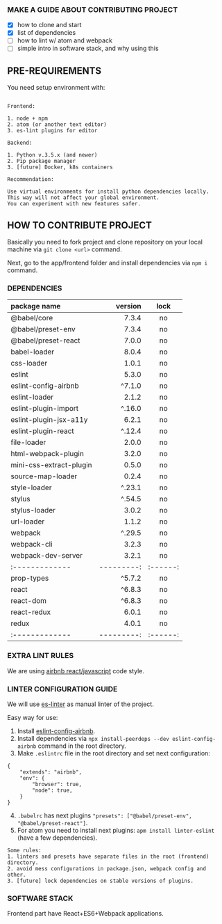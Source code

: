### MAKE A GUIDE ABOUT CONTRIBUTING PROJECT

- [x] how to clone and start
- [x] list of dependencies
- [ ] how to lint w/ atom and webpack
- [ ] simple intro in software stack, and why using this

## PRE-REQUIREMENTS

You need setup environment with:

```

Frontend:

1. node + npm
2. atom (or another text editor)
3. es-lint plugins for editor

Backend:

1. Python v.3.5.x (and newer)
2. Pip package manager
3. [future] Docker, k8s containers

Recommendation:

Use virtual environments for install python dependencies locally.
This way will not affect your global environment.
You can experiment with new features safer.

```

## HOW TO CONTRIBUTE PROJECT

Basically you need to fork project and clone repository on your local machine via `git clone <url>` command.

Next, go to the app/frontend folder and install dependencies via `npm i` command.

### DEPENDENCIES

| package name | version | lock |
|:-------------|---------:|:------:|
| @babel/core  |7.3.4|no|
| @babel/preset-env  |7.3.4|no|
| @babel/preset-react  |7.0.0|no|
| babel-loader  |8.0.4|no|
| css-loader  |1.0.1|no|
| eslint  |5.3.0|no|
| eslint-config-airbnb  |^7.1.0|no|
| eslint-loader  |2.1.2|no|
| eslint-plugin-import  |^.16.0|no|
| eslint-plugin-jsx-a11y  |6.2.1|no|
| eslint-plugin-react  |^.12.4|no|
| file-loader  |2.0.0|no|
| html-webpack-plugin  |3.2.0|no|
| mini-css-extract-plugin  |0.5.0|no|
| source-map-loader  |0.2.4|no|
| style-loader  |^.23.1|no|
| stylus  |^.54.5|no|
| stylus-loader  |3.0.2|no|
| url-loader  |1.1.2|no|
| webpack  |^.29.5|no|
| webpack-cli  |3.2.3|no|
| webpack-dev-server  |3.2.1|no|
|:-------------|---------:|:------:|
| prop-types  |^5.7.2|no|
| react  |^6.8.3|no|
| react-dom  |^6.8.3|no|
| react-redux  |6.0.1|no|
| redux  |4.0.1|no|
|:-------------|---------:|:------:|


### EXTRA LINT RULES

We are using [airbnb react/javascript](https://github.com/airbnb/javascript/tree/master/react) code style.

### LINTER CONFIGURATION GUIDE

We will use [es-linter](https://eslint.org) as manual linter of the project.

Easy way for use:
1. Install [eslint-config-airbnb](https://www.npmjs.com/package/eslint-config-airbnb).
2. Install dependencies via `npx install-peerdeps --dev eslint-config-airbnb` command in the root directory.
3. Make `.eslintrc` file in the root directory and set next configuration:
```
{
    "extends": "airbnb",
    "env": {
        "browser": true,
        "node": true,
    }
}
```
4. `.babelrc` has next plugins `"presets": ["@babel/preset-env", "@babel/preset-react"]`.
5. For atom you need to install next plugins: `apm install linter-eslint` (have a few dependencies).


```
Some rules:
1. linters and presets have separate files in the root (frontend) directory.
2. avoid mess configurations in package.json, webpack config and other.
3. [future] lock dependencies on stable versions of plugins.
```

### SOFTWARE STACK

Frontend part have React+ES6+Webpack applications.
